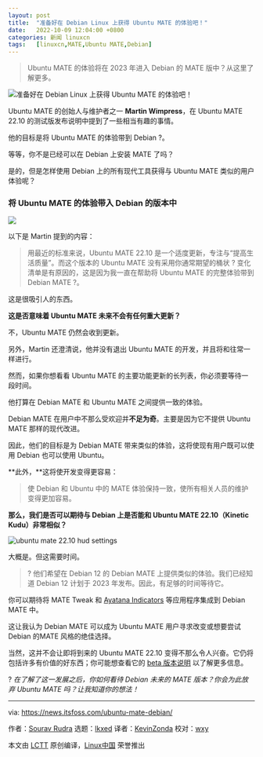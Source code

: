 ```yaml
---
layout: post
title:	"准备好在 Debian Linux 上获得 Ubuntu MATE 的体验吧！"
date:	2022-10-09 12:04:00 +0800 
categories:	新闻 linuxcn 
tags:	[linuxcn,MATE,Ubuntu MATE,Debian]
---
```




> 
> Ubuntu MATE 的体验将在 2023 年进入 Debian 的 MATE 版中？从这里了解更多。
> 
> 
> 


![准备好在 Debian Linux 上获得 Ubuntu MATE 的体验吧！](/Asserts/Images//attachment/album/202210/09/120442obl05b63z5hl6wnh.png)


Ubuntu MATE 的创始人与维护者之一 **Martin Wimpress**，在 Ubuntu MATE 22.10 的测试版发布说明中提到了一些相当有趣的事情。


他的目标是将 Ubuntu MATE 的体验带到 Debian ?。


等等，你不是已经可以在 Debian 上安装 MATE 了吗？


是的，但是怎样使用 Debian 上的所有现代工具获得与 Ubuntu MATE 类似的用户体验呢？


### 将 Ubuntu MATE 的体验带入 Debian 的版本中


![](/Asserts/Images//attachment/album/202210/09/120517jynzcndsytpzpccp.jpg)


以下是 Martin 提到的内容：



> 
> 用最近的标准来说，Ubuntu MATE 22.10 是一个适度更新，专注与“提高生活质量”。而这个版本的 Ubuntu MATE 没有采用你通常期望的桶状 ? 变化清单是有原因的，这是因为我一直在帮助将 Ubuntu MATE 的完整体验带到 Debian MATE ?。
> 
> 
> 


这是很吸引人的东西。


**这是否意味着 Ubuntu MATE 未来不会有任何重大更新？**


不，Ubuntu MATE 仍然会收到更新。


另外，Martin 还澄清说，他并没有退出 Ubuntu MATE 的开发，并且将和往常一样进行。


然而，如果你想看看 Ubuntu MATE 的主要功能更新的长列表，你必须要等待一段时间。


他打算在 Debian MATE 和 Ubuntu MATE 之间提供一致的体验。


Debian MATE 在用户中不那么受欢迎并**不足为奇**。主要是因为它不提供 Ubuntu MATE 那样的现代改进。


因此，他们的目标是为 Debian MATE 带来类似的体验，这将使现有用户既可以使用 Debian 也可以使用 Ubuntu。


\*\*此外，\*\*这将使开发变得更容易：



> 
> 使 Debian 和 Ubuntu 中的 MATE 体验保持一致，使所有相关人员的维护变得更加容易。
> 
> 
> 


**那么，我们是否可以期待与 Debian 上是否能和 Ubuntu MATE 22.10（Kinetic Kudu）非常相似？**


![ubuntu mate 22.10 hud settings](/Asserts/Images//attachment/album/202210/09/120443vr580tl4vlp0roil.png)


大概是。但这需要时间。



> 
> ? 他们希望在 Debian 12 的 Debian MATE 上提供类似的体验。我们已经知道 Debian 12 计划于 2023 年发布。因此，有足够的时间等待它。
> 
> 
> 


你可以期待将 MATE Tweak 和 [Ayatana Indicators](https://ayatanaindicators.github.io/about/) 等应用程序集成到 Debian MATE 中。


这让我认为 Debian MATE 可以成为 Ubuntu MATE 用户寻求改变或想要尝试 Debian 的MATE 风格的绝佳选择。


当然，这并不会让即将到来的 Ubuntu MATE 22.10 变得不那么令人兴奋。它仍将包括许多有价值的好东西；你可能想查看它的 [beta 版本说明](https://ubuntu-mate.org/blog/ubuntu-mate-kinetic-kudu-release-notes/) 以了解更多信息。


? *在了解了这一发展之后，你如何看待 Debian 未来的 MATE 版本？你会为此放弃 Ubuntu MATE 吗？让我知道你的想法！*




---


via: <https://news.itsfoss.com/ubuntu-mate-debian/>


作者：[Sourav Rudra](https://news.itsfoss.com/author/sourav/) 选题：[lkxed](https://github.com/lkxed) 译者：[KevinZonda](https://github.com/KevinZonda) 校对：[wxy](https://github.com/wxy)


本文由 [LCTT](https://github.com/LCTT/TranslateProject) 原创编译，[Linux中国](https://linux.cn/) 荣誉推出
